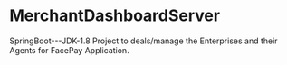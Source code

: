 # MerchantDashboardServer

SpringBoot---JDK-1.8 Project to deals/manage the Enterprises and their Agents for FacePay Application.
